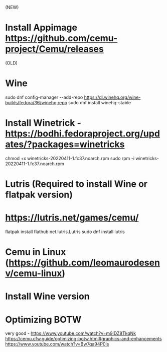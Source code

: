 (NEW)

# Install Appimage https://github.com/cemu-project/Cemu/releases



(OLD)
# Wine
  sudo dnf config-manager --add-repo https://dl.winehq.org/wine-builds/fedora/36/winehq.repo
  sudo dnf install winehq-stable

# Install Winetrick - https://bodhi.fedoraproject.org/updates/?packages=winetricks
  chmod +x winetricks-20220411-1.fc37.noarch.rpm
  sudo rpm -i winetricks-20220411-1.fc37.noarch.rpm




# Lutris (Required to install Wine or flatpak version)
# https://lutris.net/games/cemu/
  flatpak install flathub net.lutris.Lutris
  sudo dnf install lutris
  
  
  
# Cemu in Linux (https://github.com/leomaurodesenv/cemu-linux)
# Install Wine version


# Optimizing BOTW 
  very good - https://www.youtube.com/watch?v=m9lDZ8TkqNk
  https://cemu.cfw.guide/optimizing-botw.html#graphics-and-enhancements
  https://www.youtube.com/watch?v=Bw7qa94P0ls
  
